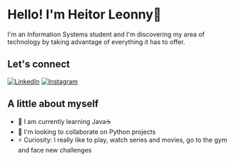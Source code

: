 #  Hello! I'm Heitor Leonny👋

I'm an Information Systems student and I'm discovering my area of ​​technology by taking advantage of everything it has to offer.

## Let's connect
[![LinkedIn](https://img.shields.io/badge/LinkedIn-000?style=for-the-badge&logo=linkedin&logoColor=0E76A8)](https://www.linkedin.com/in/heitor-leonny-24b564240/)
[![Instagram](https://img.shields.io/badge/Instagram-000?style=for-the-badge&logo=instagram)](https://instagram.com/heitor.leonny)

## A little about myself

- 🌱 I am currently learning Java☕
- 👯 I'm looking to collaborate on Python projects
- ⚡ Curiosity: I really like to play, watch series and movies, go to the gym and face new challenges

